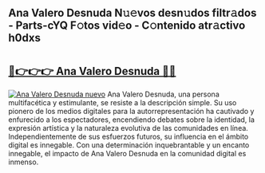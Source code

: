 ## Ana Valero Desnuda N𝚞𝚎vos desn𝚞dos filtr𝚊dos - Parts-cYQ F𝚘tos vid𝚎o - C𝚘ntenido atr𝚊ctivo h0dxs

# <h2><a href="http://mb3gib0.tromn.icu/?c=Ana+Valero+Desnuda">🔗👉👉👉 Ana Valero Desnuda 🔗🔗</a></h2>

[![Ana Valero Desnuda nuevo](https://i.imgur.com/pEAQMta.gif)](http://mb3gib0.tromn.icu/?c=Ana+Valero+Desnuda)
Ana Valero Desnuda, una persona multifacética y estimulante, se resiste a la descripción simple. Su uso pionero de los medios digitales para la autorrepresentación ha cautivado y enfurecido a los espectadores, encendiendo debates sobre la identidad, la expresión artística y la naturaleza evolutiva de las comunidades en línea. Independientemente de sus esfuerzos futuros, su influencia en el ámbito digital es innegable. Con una determinación inquebrantable y un encanto innegable, el impacto de Ana Valero Desnuda en la comunidad digital es inmenso.
